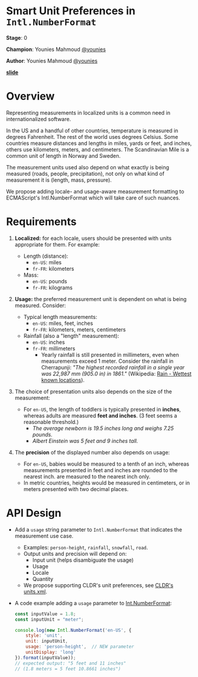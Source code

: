 # Smart Unit Preferences in `Intl.NumberFormat` 

**Stage**: 0

**Champion**: Younies Mahmoud [@younies](https://github.com/younies)

**Author**: Younies Mahmoud [@younies](https://github.com/younies)

**[slide](https://bit.ly/smart-unit-preferences-in-intl-number-format)**

# Overview

Representing measurements in localized units is a common need in
internationalized software.

In the US and a handful of other countries, temperature is measured in degrees
Fahrenheit. The rest of the world uses degrees Celsius. Some countries measure
distances and lengths in miles, yards or feet, and inches, others use
kilometers, meters, and centimeters. The Scandinavian Mile is a common unit of
length in Norway and Sweden.

The measurement units used also depend on what exactly is being measured (roads,
people, precipitation), not only on what kind of measurement it is (length,
mass, pressure).

We propose adding locale- and usage-aware measurement formatting to ECMAScript's
Intl.NumberFormat which will take care of such nuances.

# Requirements

1. **Localized:** for each locale, users should be presented with units
   appropriate for them. For example:
   + Length (distance):
     - `en-US`: miles
     - `fr-FR`: kilometers
   + Mass:
     - `en-US`: pounds
     - `fr-FR`: kilograms

1. **Usage:** the preferred measurement unit is dependent on what is being
   measured. Consider:
   + Typical length measurements:
     - `en-US`: miles, feet, inches
     - `fr-FR`: kilometers, meters, centimeters
   + Rainfall (also a "length" measurement):
     - `en-US`: inches
     - `fr-FR`: millimeters
       - Yearly rainfall is still presented in millimeters, even when
         measurements exceed 1 meter. Consider the rainfall in Cherrapunji:
         _"The highest recorded rainfall in a single year was 22,987 mm (905.0
         in) in 1861."_ (Wikipedia: [Rain - Wettest known
         locations](https://en.wikipedia.org/wiki/Rain#Wettest_known_locations)).

1. The choice of presentation units also depends on the size of the measurement:
   + For `en-US`, the length of toddlers is typically presented in **inches**,
     whereas adults are measured **feet and inches**. (3 feet seems a reasonable
     threshold.)
     - *The average newborn is 19.5 inches long and weighs 7.25 pounds.*
     - *Albert Einstein was 5 feet and 9 inches tall.*

1. The **precision** of the displayed number also depends on usage:
   + For `en-US`, babies would be measured to a tenth of an inch, whereas
     measurements presented in feet and inches are rounded to the nearest inch.
     are measured to the nearest inch only.
   + In metric countries, heights would be measured in centimeters, or in meters
     presented with two decimal places.

# API Design

* Add a `usage` string parameter to `Intl.NumberFormat` that indicates the
  measurement use case.
  - Examples: `person-height`, `rainfall`, `snowfall`, `road`.
  - Output units and precision will depend on:
    - Input unit (helps disambiguate the usage)
    - Usage
    - Locale
    - Quantity
  - We propose supporting CLDR's unit preferences, see [CLDR's
    units.xml](https://github.com/unicode-org/cldr/blob/.master/common/supplemental/units.xml).

* A code example adding a `usage` parameter to
  [Int.NumberFormat](https://developer.mozilla.org/en-US/docs/Web/JavaScript/Reference/Global_Objects/Intl/NumberFormat/NumberFormat):

  ```javascript
  const inputValue = 1.8;
  const inputUnit = "meter";

  console.log(new Intl.NumberFormat('en-US', {
      style: 'unit',
      unit: inputUnit,
      usage: 'person-height',  // NEW parameter
      unitDisplay: 'long'
  }).format(inputValue));
  // expected output: "5 feet and 11 inches"
  // (1.8 meters = 5 feet 10.8661 inches")
  ```
